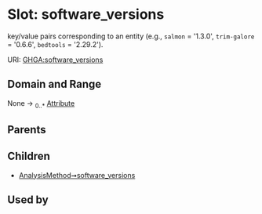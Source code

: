 
# Slot: software_versions


key/value pairs corresponding to an entity (e.g., `salmon` = '1.3.0', `trim-galore` = '0.6.6', `bedtools` = '2.29.2').

URI: [GHGA:software_versions](https://w3id.org/GHGA/software_versions)


## Domain and Range

None &#8594;  <sub>0..\*</sub> [Attribute](Attribute.md)

## Parents


## Children

 *  [AnalysisMethod➞software_versions](AnalysisMethod_software_versions.md)

## Used by

